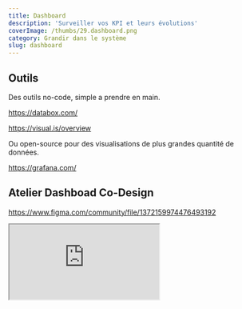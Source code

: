 ```yaml
---
title: Dashboard
description: 'Surveiller vos KPI et leurs évolutions'
coverImage: /thumbs/29.dashboard.png
category: Grandir dans le système
slug: dashboard
---
```


## Outils

Des outils no-code, simple a prendre en main.

https://databox.com/

https://visual.is/overview

Ou open-source pour des visualisations de plus grandes quantité de données.

https://grafana.com/

## Atelier Dashboad Co-Design

https://www.figma.com/community/file/1372159974476493192

<iframe class="figma-workshop" src="https://embed.figma.com/file/1372158514514620803/hf_embed?community_viewer=true&embed_host=fastma&fuid=958321296977013963&hub_file_id=1372159974476493192&kind=file&viewer=1"></iframe>
